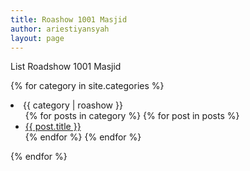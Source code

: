```yaml
---
title: Roashow 1001 Masjid
author: ariestiyansyah
layout: page
---
```


List Roadshow 1001 Masjid

{% for category in site.categories %}
  <li><a name="{{ category | roadshow }}">{{ category | roashow }}</a>
    <ul>
    {% for posts in category %}
      {% for post in posts %}
        <li><a href="{{ post.url }}">{{ post.title }}</a></li>
      {% endfor %}
    {% endfor %}
    </ul>
  </li>
{% endfor %}